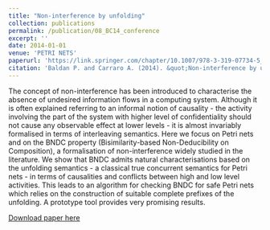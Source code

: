 ```yaml
---
title: "Non-interference by unfolding"
collection: publications
permalink: /publication/08_BC14_conference
excerpt: ''
date: 2014-01-01
venue: 'PETRI NETS'
paperurl: 'https://link.springer.com/chapter/10.1007/978-3-319-07734-5_11'
citation: 'Baldan P. and Carraro A. (2014). &quot;Non-interference by unfolding&quot;. <i>Proc. 35th Conference PETRI NETS</i>, LNCS vol. 8489, pp. 190-209.'
---
```

The concept of non-interference has been introduced to characterise the absence of undesired information flows in a computing system. Although it is often explained referring to an informal notion of causality - the activity involving the part of the system with higher level of confidentiality should not cause any observable effect at lower levels - it is almost invariably formalised in terms of interleaving semantics. Here we focus on Petri nets and on the BNDC property (Bisimilarity-based Non-Deducibility on Composition), a formalisation of non-interference widely studied in the literature. We show that BNDC admits natural characterisations based on the unfolding semantics - a classical true concurrent semantics for Petri nets - in terms of causalities and conflicts between high and low level activities. This leads to an algorithm for checking BNDC for safe Petri nets which relies on the construction of suitable complete prefixes of the unfolding. A prototype tool provides very promising results.

[Download paper here](https://link.springer.com/chapter/10.1007/978-3-319-07734-5_11)